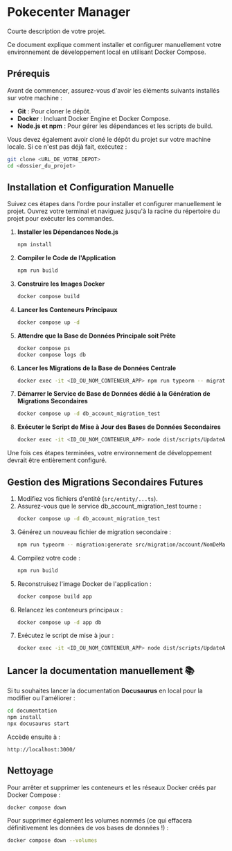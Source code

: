 # Pokecenter Manager

Courte description de votre projet.

Ce document explique comment installer et configurer manuellement votre environnement de développement local en utilisant Docker Compose.

## Prérequis

Avant de commencer, assurez-vous d'avoir les éléments suivants installés sur votre machine :

* **Git** : Pour cloner le dépôt.
* **Docker** : Incluant Docker Engine et Docker Compose.
* **Node.js et npm** : Pour gérer les dépendances et les scripts de build.

Vous devez également avoir cloné le dépôt du projet sur votre machine locale. Si ce n'est pas déjà fait, exécutez :

```bash
git clone <URL_DE_VOTRE_DEPOT>
cd <dossier_du_projet>
```

## Installation et Configuration Manuelle

Suivez ces étapes dans l'ordre pour installer et configurer manuellement le projet. Ouvrez votre terminal et naviguez jusqu'à la racine du répertoire du projet pour exécuter les commandes.

1. **Installer les Dépendances Node.js**
   ```bash
   npm install
   ```

2. **Compiler le Code de l'Application**
   ```bash
   npm run build
   ```

3. **Construire les Images Docker**
   ```bash
   docker compose build
   ```

4. **Lancer les Conteneurs Principaux**
   ```bash
   docker compose up -d
   ```

5. **Attendre que la Base de Données Principale soit Prête**
   ```bash
   docker compose ps
   docker compose logs db
   ```

6. **Lancer les Migrations de la Base de Données Centrale**
   ```bash
   docker exec -it <ID_OU_NOM_CONTENEUR_APP> npm run typeorm -- migration:run -d dist/data-source.js
   ```

7. **Démarrer le Service de Base de Données dédié à la Génération de Migrations Secondaires**
   ```bash
   docker compose up -d db_account_migration_test
   ```

8. **Exécuter le Script de Mise à Jour des Bases de Données Secondaires**
   ```bash
   docker exec -it <ID_OU_NOM_CONTENEUR_APP> node dist/scripts/UpdateAccountDBs.js
   ```

Une fois ces étapes terminées, votre environnement de développement devrait être entièrement configuré.

## Gestion des Migrations Secondaires Futures

1. Modifiez vos fichiers d'entité (`src/entity/...ts`).
2. Assurez-vous que le service db_account_migration_test tourne :
   ```bash
   docker compose up -d db_account_migration_test
   ```
3. Générez un nouveau fichier de migration secondaire :
   ```bash
   npm run typeorm -- migration:generate src/migration/account/NomDeMaNouvelleMigration -d ormconfig.account.ts
   ```
4. Compilez votre code :
   ```bash
   npm run build
   ```
5. Reconstruisez l'image Docker de l'application :
   ```bash
   docker compose build app
   ```
6. Relancez les conteneurs principaux :
   ```bash
   docker compose up -d app db
   ```
7. Exécutez le script de mise à jour :
   ```bash
   docker exec -it <ID_OU_NOM_CONTENEUR_APP> node dist/scripts/UpdateAccountDBs.js
   ```

## Lancer la documentation manuellement 📚

Si tu souhaites lancer la documentation **Docusaurus** en local pour la modifier ou l'améliorer :

```bash
cd documentation
npm install
npx docusaurus start
```

Accède ensuite à :
```
http://localhost:3000/
```

## Nettoyage

Pour arrêter et supprimer les conteneurs et les réseaux Docker créés par Docker Compose :

```bash
docker compose down
```

Pour supprimer également les volumes nommés (ce qui effacera définitivement les données de vos bases de données !) :

```bash
docker compose down --volumes
```

